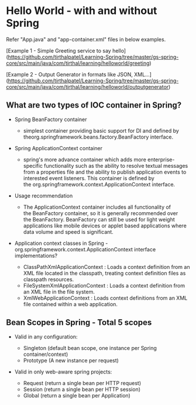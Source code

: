 Hello World - with and without Spring
======================================

Refer "App.java" and "app-container.xml" files in below examples.

[Example 1 - Simple Greeting service to say hello] (https://github.com/tirthalpatel/Learning-Spring/tree/master/gs-spring-core/src/main/java/com/tirthal/learning/helloworld/greeting)

[Example 2 - Output Generator in formats like JSON, XML...] (https://github.com/tirthalpatel/Learning-Spring/tree/master/gs-spring-core/src/main/java/com/tirthal/learning/helloworld/outputgenerator)


What are two types of IOC container in Spring?
---------------------------------------------

* Spring BeanFactory container 
	- simplest container providing basic support for DI and defined by theorg.springframework.beans.factory.BeanFactory interface.

* Spring ApplicationContext container 
	- spring's more advance container which adds more enterprise-specific functionality such as the ability to resolve textual messages from a properties file and the ability to publish application events to interested event listeners. This container is defined by the org.springframework.context.ApplicationContext interface.

* Usage recommendation 
	- The ApplicationContext container includes all functionality of the BeanFactory container, so it is generally recommended over the BeanFactory. BeanFactory can still be used for light weight applications like mobile devices or applet based applications where data volume and speed is significant.
	
* Application context classes in Spring - org.springframework.context.ApplicationContext interface implementations?
	- ClassPathXmlApplicationContext : Loads a context definition from an XML file located in the classpath, treating context definition files as classpath resources.
	- FileSystemXmlApplicationContext : Loads a context definition from an XML file in the file system.
	- XmlWebApplicationContext : Loads context definitions from an XML file contained within a web application.


Bean Scopes in Spring - Total 5 scopes
--------------------------------------

* Valid in any configuration: 
	- Singleton (default bean scope, one instance per Spring container/context)
	- Prototype (A new instance per request)

* Valid in only web-aware spring projects: 
	- Request (return a single bean per HTTP request)
	- Session (return a single bean per HTTP session)
	- Global (return a single bean per Application)

